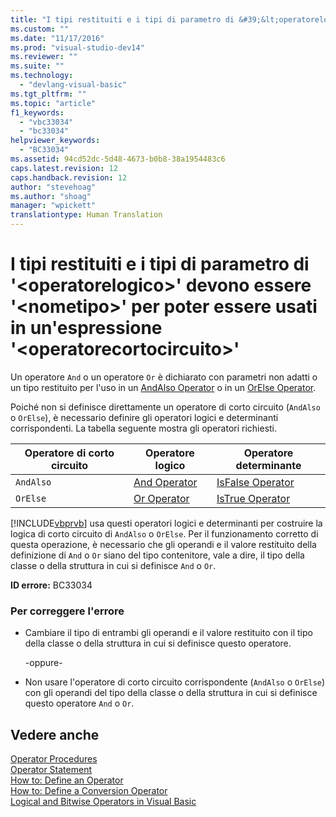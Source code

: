 ```yaml
---
title: "I tipi restituiti e i tipi di parametro di &#39;&lt;operatorelogico&gt;&#39; devono essere &#39;&lt;nometipo&gt;&#39; per poter essere usati in un&#39;espressione &#39;&lt;operatorecortocircuito&gt;&#39; | Microsoft Docs"
ms.custom: ""
ms.date: "11/17/2016"
ms.prod: "visual-studio-dev14"
ms.reviewer: ""
ms.suite: ""
ms.technology: 
  - "devlang-visual-basic"
ms.tgt_pltfrm: ""
ms.topic: "article"
f1_keywords: 
  - "vbc33034"
  - "bc33034"
helpviewer_keywords: 
  - "BC33034"
ms.assetid: 94cd52dc-5d48-4673-b0b8-38a1954483c6
caps.latest.revision: 12
caps.handback.revision: 12
author: "stevehoag"
ms.author: "shoag"
manager: "wpickett"
translationtype: Human Translation
---
```

# I tipi restituiti e i tipi di parametro di &#39;&lt;operatorelogico&gt;&#39; devono essere &#39;&lt;nometipo&gt;&#39; per poter essere usati in un&#39;espressione &#39;&lt;operatorecortocircuito&gt;&#39;
Un operatore `And` o un operatore `Or` è dichiarato con parametri non adatti o un tipo restituito per l'uso in un [AndAlso Operator](../../visual-basic/language-reference/operators/andalso-operator.md) o in un [OrElse Operator](../../visual-basic/language-reference/operators/orelse-operator.md).  
  
 Poiché non si definisce direttamente un operatore di corto circuito \(`AndAlso` o `OrElse`\), è necessario definire gli operatori logici e determinanti corrispondenti. La tabella seguente mostra gli operatori richiesti.  
  
|Operatore di corto circuito|Operatore logico|Operatore determinante|  
|---------------------------------|----------------------|----------------------------|  
|`AndAlso`|[And Operator](../../visual-basic/language-reference/operators/and-operator.md)|[IsFalse Operator](../../visual-basic/language-reference/operators/isfalse-operator.md)|  
|`OrElse`|[Or Operator](../../visual-basic/language-reference/operators/or-operator.md)|[IsTrue Operator](../../visual-basic/language-reference/operators/istrue-operator.md)|  
  
 [!INCLUDE[vbprvb](../../csharp/programming-guide/concepts/linq/includes/vbprvb_md.md)] usa questi operatori logici e determinanti per costruire la logica di corto circuito di `AndAlso` o `OrElse`. Per il funzionamento corretto di questa operazione, è necessario che gli operandi e il valore restituito della definizione di `And` o `Or` siano del tipo contenitore, vale a dire, il tipo della classe o della struttura in cui si definisce `And` o `Or`.  
  
 **ID errore:** BC33034  
  
### Per correggere l'errore  
  
-   Cambiare il tipo di entrambi gli operandi e il valore restituito con il tipo della classe o della struttura in cui si definisce questo operatore.  
  
     \-oppure\-  
  
-   Non usare l'operatore di corto circuito corrispondente \(`AndAlso` o `OrElse`\) con gli operandi del tipo della classe o della struttura in cui si definisce questo operatore `And` o `Or`.  
  
## Vedere anche  
 [Operator Procedures](../../visual-basic/programming-guide/language-features/procedures/operator-procedures.md)   
 [Operator Statement](../../visual-basic/language-reference/statements/operator-statement.md)   
 [How to: Define an Operator](../../visual-basic/programming-guide/language-features/procedures/how-to-define-an-operator.md)   
 [How to: Define a Conversion Operator](../../visual-basic/programming-guide/language-features/procedures/how-to-define-a-conversion-operator.md)   
 [Logical and Bitwise Operators in Visual Basic](../../visual-basic/programming-guide/language-features/operators-and-expressions/logical-and-bitwise-operators.md)